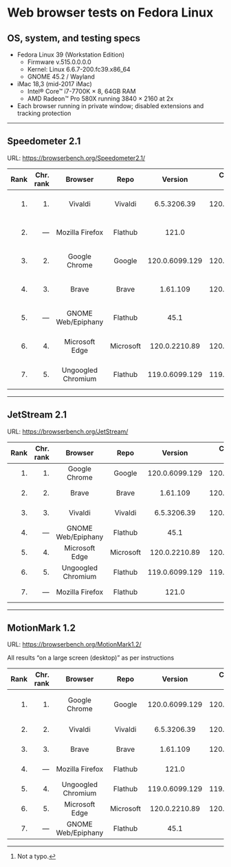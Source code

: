 # Web browser tests on Fedora Linux

## OS, system, and testing specs

- Fedora Linux 39 (Workstation Edition)
  - Firmware v.515.0.0.0.0
  - Kernel: Linux 6.6.7-200.fc39.x86_64
  - GNOME 45.2 / Wayland
- iMac 18,3 (mid-2017 iMac)
  - Intel® Core™ i7-7700K × 8, 64GB RAM
  - AMD Radeon™ Pro 580X running 3840 × 2160 at 2x
- Each browser running in private window; disabled extensions and tracking protection

----

## Speedometer 2.1

URL: https://browserbench.org/Speedometer2.1/

| Rank | Chr.<br>rank | Browser | Repo | Version | Chromium<br>version | Score | Date |
|--:|--:|:-:|:-:|:-:|:-:|:-:|--:|
| 1. | 1. | Vivaldi | Vivaldi | 6.5.3206.39 | 120.0.6099.121 | 215 ± 7.9 (3.7%) | 2023-12-21 |
| 2. | &mdash; | Mozilla Firefox | Flathub | 121.0 | &mdash; | 214 ± 12 (5.8%) | 2023-12-21 |
| 3. | 2. | Google Chrome | Google | 120.0.6099.129 | 120.0.6099.129 | 208 ± 8.0 (3.8%) | 2023-12-21 |
| 4. | 3. | Brave | Brave | 1.61.109 | 120.0.6099.144 | 201 ± 7.6 (3.8%) | 2023-12-21 |1
| 5. | &mdash; | GNOME Web/Epiphany | Flathub | 45.1 | &mdash; | 187 ± 5.6 (3.0%) | 2023-12-21 |
| 6. | 4. | Microsoft Edge | Microsoft | 120.0.2210.89 | 120.0.6099.110 | 170 ± 3.5 (2.0%) | 2023-12-21 |
| 7. | 5. | Ungoogled Chromium | Flathub | 119.0.6099.129 | 119.0.6099.129 | 160 ± 2.8 (1.8%) | 2023-12-21 |

----

## JetStream 2.1

URL: https://browserbench.org/JetStream/

| Rank | Chr.<br>rank | Browser | Repo | Version | Chromium<br>version | Score | Date |
|--:|--:|:-:|:-:|:-:|:-:|:-:|--:|
| 1. | 1. | Google Chrome | Google | 120.0.6099.129 | 120.0.6099.129 | 180.385 | 2023-12-21 |
| 2. | 2. | Brave | Brave | 1.61.109 | 120.0.6099.144 | 180.141 | 2023-12-21 |
| 3. | 3. | Vivaldi | Vivaldi | 6.5.3206.39 | 120.0.6099.121 | 176.882 | 2023-12-21 |
| 4. | &mdash; | GNOME Web/Epiphany | Flathub | 45.1 | &mdash; | 175.833 | 2023-12-21 |
| 5. | 4. | Microsoft Edge | Microsoft | 120.0.2210.89 | 120.0.6099.110 | 174.439 | 2023-12-21 |
| 6. | 5. | Ungoogled Chromium | Flathub | 119.0.6099.129 | 119.0.6099.129 | 165.990 | 2023-12-21 |
| 7. | &mdash; | Mozilla Firefox | Flathub | 121.0 | &mdash; | 129.801 | 2023-12-21 |

----

## MotionMark 1.2

URL: https://browserbench.org/MotionMark1.2/

All results “on a large screen (desktop)” as per instructions

| Rank | Chr.<br>rank | Browser | Repo | Version | Chromium<br>version | Score | Date |
|--:|--:|:-:|:-:|:-:|:-:|:-:|--:|
| 1. | 1. | Google Chrome | Google | 120.0.6099.129 | 120.0.6099.129 | 2419.74 ± 3.03%[^real] | 2023-12-21 |
| 2. | 2. | Vivaldi | Vivaldi | 6.5.3206.39 | 120.0.6099.121 | 986.92 ± 2.87% | 2023-12-21 |
| 3. | 3. | Brave | Brave | 1.61.109 | 120.0.6099.144 | 964.59 ± 2.67% | 2023-12-21 |
| 4. | &mdash; | Mozilla Firefox | Flathub | 121.0 | &mdash; | 955.36 ± 2.76% | 2023-12-21 |
| 5. | 4. | Ungoogled Chromium | Flathub | 119.0.6099.129 | 119.0.6099.129 | 848.31 ± 2.37% | 2023-12-21 |
| 6. | 5. | Microsoft Edge | Microsoft | 120.0.2210.89 | 120.0.6099.110 | 842.76 ± 5.47% | 2023-12-21 |
| 7. | &mdash; | GNOME Web/Epiphany | Flathub | 45.1 | &mdash; | 259.37 ± 2.31% | 2023-12-21 |

[^real]: Not a typo.

<!--
----

### *Raw data*

*(Unformatted for Markdown; best viewed in “raw” form on GH/GL.)*

#### Speedometer raw data

Google Chrome v.120.0.6099.129 (Official Build) unknown (64-bit)
2023-12-21
Arithmetic Mean: 208 ± 8.0 (3.8%)
Iteration 1	179.4 runs/min
Iteration 2	206.1 runs/min
Iteration 3	210.1 runs/min
Iteration 4	212.4 runs/min
Iteration 5	208.9 runs/min
Iteration 6	203.6 runs/min
Iteration 7	219.4 runs/min
Iteration 8	209.5 runs/min
Iteration 9	217.8 runs/min
Iteration 10	212.9 runs/min

Brave v.1.61.109 Chromium: 120.0.6099.144 (Official Build) (64-bit)
2023-12-21
Arithmetic Mean: 201 ± 7.6 (3.8%)
Iteration 1	181.5 runs/min
Iteration 2	202.6 runs/min
Iteration 3	198.6 runs/min
Iteration 4	196.5 runs/min
Iteration 5	212.7 runs/min
Iteration 6	213.9 runs/min
Iteration 7	191.6 runs/min
Iteration 8	210.8 runs/min
Iteration 9	193.0 runs/min
Iteration 10	208.6 runs/min

Microsoft Edge v.120.0.2210.89 (Official build) (64-bit)
Chromium v.120.0.6099.110
2023-12-21
Arithmetic Mean: 170 ± 3.5 (2.0%)
Iteration 1	158.4 runs/min
Iteration 2	170.4 runs/min
Iteration 3	169.4 runs/min
Iteration 4	168.7 runs/min
Iteration 5	174.9 runs/min
Iteration 6	167.3 runs/min
Iteration 7	168.6 runs/min
Iteration 8	175.4 runs/min
Iteration 9	172.7 runs/min
Iteration 10	172.5 runs/min

Vivaldi v.6.5.3206.39 (Stable channel) stable (64-bit)
Chromium v.120.0.6099.121
2023-12-21
Arithmetic Mean: 215 ± 7.9 (3.7%)
Iteration 1	192.0 runs/min
Iteration 2	212.5 runs/min
Iteration 3	203.8 runs/min
Iteration 4	223.3 runs/min
Iteration 5	223.4 runs/min
Iteration 6	208.2 runs/min
Iteration 7	222.0 runs/min
Iteration 8	220.8 runs/min
Iteration 9	220.5 runs/min
Iteration 10	226.8 runs/min

Ungoogled Chromium v.120.0.6099.129 (Official Build, ungoogled-chromium) (64-bit)
2023-12-21
Arithmetic Mean: 160 ± 2.8 (1.8%)
Iteration 1	156.2 runs/min
Iteration 2	164.0 runs/min
Iteration 3	167.7 runs/min
Iteration 4	155.1 runs/min
Iteration 5	155.5 runs/min
Iteration 6	157.5 runs/min
Iteration 7	158.9 runs/min
Iteration 8	160.4 runs/min
Iteration 9	160.2 runs/min
Iteration 10	160.6 runs/min

Mozilla Firefox v.121.0 (64-bit)
2023-12-21
Arithmetic Mean: 214 ± 12 (5.8%)
Iteration 1	167.8 runs/min
Iteration 2	229.6 runs/min
Iteration 3	223.4 runs/min
Iteration 4	219.3 runs/min
Iteration 5	213.5 runs/min
Iteration 6	222.8 runs/min
Iteration 7	205.9 runs/min
Iteration 8	223.7 runs/min
Iteration 9	216.0 runs/min
Iteration 10	215.7 runs/min

GNOME Web/Epiphany v.45.1
2023-12-21
Arithmetic Mean: 187 ± 5.6 (3.0%)
Iteration 1	168.1 runs/min
Iteration 2	182.8 runs/min
Iteration 3	184.2 runs/min
Iteration 4	191.3 runs/min
Iteration 5	196.0 runs/min
Iteration 6	185.3 runs/min
Iteration 7	187.6 runs/min
Iteration 8	192.7 runs/min
Iteration 9	190.9 runs/min
Iteration 10	190.4 runs/min


#### JetStream raw data

Google Chrome v.120.0.6099.129 (Official Build) unknown (64-bit)
2023-12-21
Score: 180.385

Brave v.1.61.109 Chromium: 120.0.6099.144 (Official Build) (64-bit)
2023-12-21
Score: 180.141

Microsoft Edge v.120.0.2210.89 (Official build) (64-bit)
Chromium v.120.0.6099.110
2023-12-21
Score: 174.439

Vivaldi v.6.5.3206.39 (Stable channel) (64-bit)
Chromium v.120.0.6099.121
2023-12-21
Score: 176.882

Ungoogled Chromium v.120.0.6099.129 (Official Build, ungoogled-chromium) (64-bit)
2023-12-21
Score: 165.990

Mozilla Firefox v.121.0 (64-bit)
2023-12-21
Score: 129.801

GNOME Web/Epiphany v.45.1
2023-12-21
Score: 175.833


#### MotionMark raw data

Google Chrome v.120.0.6099.129 (Official Build) unknown (64-bit)
2023-12-21
Score: 2419.74 ± 3.03%

Brave v.1.61.109 Chromium: 120.0.6099.144 (Official Build) (64-bit)
2023-12-21
Score: 964.59 ± 2.67%

Microsoft Edge v.120.0.2210.89 (Official build) (64-bit)
Chromium v.120.0.6099.110
2023-12-21
Score: 842.76 ± 5.47%

Vivaldi v.6.5.3206.39 (Stable channel) (64-bit)
Chromium v.120.0.6099.121
2023-12-21
Score: 986.92 ± 2.87%

Ungoogled Chromium v.120.0.6099.129 (Official Build, ungoogled-chromium) (64-bit)
2023-12-21
Score: 848.31 ± 2.37%

Mozilla Firefox v.121.0 (64-bit)
2023-12-21
Score: 955.36 ± 2.76%

GNOME Web/Epiphany v.45.1
2023-12-21
Score: 259.37 ± 2.31%

-->